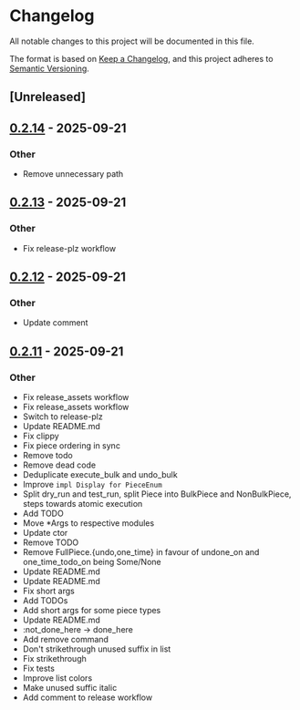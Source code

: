 # Changelog

All notable changes to this project will be documented in this file.

The format is based on [Keep a Changelog](https://keepachangelog.com/en/1.0.0/),
and this project adheres to [Semantic Versioning](https://semver.org/spec/v2.0.0.html).

## [Unreleased]

## [0.2.14](https://github.com/GideonBear/falconf/compare/v0.2.13...v0.2.14) - 2025-09-21

### Other

- Remove unnecessary path

## [0.2.13](https://github.com/GideonBear/falconf/compare/v0.2.12...v0.2.13) - 2025-09-21

### Other

- Fix release-plz workflow

## [0.2.12](https://github.com/GideonBear/falconf/compare/v0.2.11...v0.2.12) - 2025-09-21

### Other

- Update comment

## [0.2.11](https://github.com/GideonBear/falconf/compare/v0.2.10...v0.2.11) - 2025-09-21

### Other

- Fix release_assets workflow
- Fix release_assets workflow
- Switch to release-plz
- Update README.md
- Fix clippy
- Fix piece ordering in sync
- Remove todo
- Remove dead code
- Deduplicate execute_bulk and undo_bulk
- Improve `impl Display for PieceEnum`
- Split dry_run and test_run, split Piece into BulkPiece and NonBulkPiece, steps towards atomic execution
- Add TODO
- Move *Args to respective modules
- Update ctor
- Remove TODO
- Remove FullPiece.{undo,one_time} in favour of undone_on and one_time_todo_on being Some/None
- Update README.md
- Update README.md
- Fix short args
- Add TODOs
- Add short args for some piece types
- Update README.md
- :not_done_here -> done_here
- Add remove command
- Don't strikethrough unused suffix in list
- Fix strikethrough
- Fix tests
- Improve list colors
- Make unused suffic italic
- Add comment to release workflow
